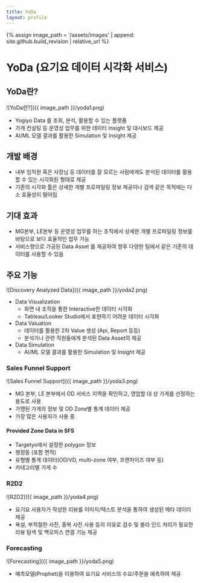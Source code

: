 ```yaml
---
title: YoDa
layout: profile
---
```

{% assign image_path = '/assets/images' | append: site.github.build_revision | relative_url %}

# YoDa (요기요 데이터 시각화 서비스)

## YoDa란?

![YoDa란?]({{ image_path }}/yoda1.png)

- Yogiyo Data 를 조회, 분석, 활용할 수 있는 플랫폼
- 가게 컨설팅 등 운영성 업무를 위한 데이터 Insight 및 대시보드 제공
- AI/ML 모델 결과를 활용한 Simulation 및 Insight 제공

## 개발 배경

- 내부 임직원 혹은 사장님 등 데이터를 잘 모르는 사람에게도 분석된 데이터를 활용할 수 있는 시각화된 형태로 제공
- 기존의 시각화 툴은 상세한 개별 프로파일링 정보 제공이나 검색 같은 목적에는 다소 효율성이 떨어짐

## 기대 효과

- MG본부, LE본부 등 운영성 업무를 하는 조직에서 상세한 개별 프로파일링 정보를 바탕으로 보다 효율적인 업무 가능
- 서비스향으로 가공된 Data Asset 를 제공하여 향후 다양한 팀에서 같은 기준의 데이터를 사용할 수 있음

## 주요 기능

![Discovery Analyzed Data]({{ image_path }}/yoda2.png)

- Data Visualization
    - 화면 내 조작을 통한 Interactive한 데이터 시각화
    - Tableau/Looker Studio에서 표현하기 어려운 데이터 시각화
- Data Valuation
    - 데이터를 활용한 2차 Value 생성 (Api, Report 등등)
    - 분석가나 관련 직원들에게 분석된 Data Asset의 제공
- Data Simulation
    - AI/ML 모델 결과를 활용한 Simulation 및 Insight 제공

### Sales Funnel Support

![Sales Funnel Support]({{ image_path }}/yoda3.png)

- MG 본부, LE 본부에서 OD 서비스 지역을 확인하고, 영업할 대
상 가게를 선정하는 용도로 사용
- 가맹된 가게의 정보 및 OD Zone별 통계 데이터 제공
- 가장 많은 사용자가 사용 중

#### Provided Zone Data in SFS

- Targetyo에서 설정한 polygon 정보
- 행정동 (포함 면적)
- 유형별 통계 데이터(OD/VD, multi-zone 여부, 프랜차이즈 여부
등)
- 카테고리별 가게 수

### R2D2

![R2D2]({{ image_path }}/yoda4.png)

- 요기요 사용자가 작성한 리뷰를 이미지/텍스트 분석을 통하여
생성된 메타 데이터 제공
- 욕설, 부적절한 사진, 중복 사진 사용 등의 이유로 검수 및 블라
인드 처리가 필요한 리뷰 탐색 및 백오피스 연결 기능 제공

### Forecasting

![Forecasting]({{ image_path }}/yoda5.png)

- 예측모델(Prophet)을 이용하여 요기요 서비스의 수요/주문을 예측하여 제공